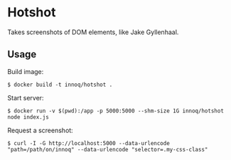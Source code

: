 # Hotshot

Takes screenshots of DOM elements, like Jake Gyllenhaal.

## Usage

Build image:

    $ docker build -t innoq/hotshot .

Start server:

    $ docker run -v $(pwd):/app -p 5000:5000 --shm-size 1G innoq/hotshot node index.js

Request a screenshot:

    $ curl -I -G http://localhost:5000 --data-urlencode "path=/path/on/innoq" --data-urlencode "selector=.my-css-class"
